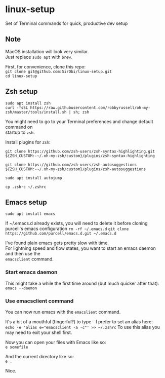 # linux-setup
Set of Terminal commands for quick, productive dev setup

## Note
MacOS installation will look very similar.  
Just replace `sudo apt` with `brew`.  

First, for convenience, clone this repo:  
`git clone git@github.com:SirObi/linux-setup.git`  
`cd linux-setup`  

## Zsh setup
`sudo apt install zsh`  
`curl -fsSL https://raw.githubusercontent.com/robbyrussell/oh-my-zsh/master/tools/install.sh | sh; zsh`  

You might need to go to your Terminal preferences and change default command on  
startup to `zsh`.

Install plugins for `Zsh`:  

`git clone https://github.com/zsh-users/zsh-syntax-highlighting.git ${ZSH_CUSTOM:-~/.oh-my-zsh/custom}/plugins/zsh-syntax-highlighting`  

`git clone https://github.com/zsh-users/zsh-autosuggestions ${ZSH_CUSTOM:-~/.oh-my-zsh/custom}/plugins/zsh-autosuggestions`  

`sudo apt install autojump`  

`cp .zshrc ~/.zshrc`  

## Emacs setup
`sudo apt install emacs`

If ~/.emacs.d already exists, you will need to delete it before cloning purcell's emacs configuration
`rm -rf ~/.emacs.d`
`git clone https://github.com/purcell/emacs.d.git ~/.emacs.d`


I've found plain emacs gets pretty slow with time.  
For lightning speed and flow states, you want to start an emacs daemon and then use the  
`emacsclient` command.  

### Start emacs daemon
This might take a while the first time around (but much quicker after that):  
`emacs --daemon`  

### Use emacsclient command  
You can now run emacs with the `emacslient` command.

It's a bit of a mouthful (fingerful?) to type - I prefer to set an alias here:  
`echo -e 'alias e="emacsclient -a -c"' >> ~/.zshrc`
To use this alias you may need to exit your shell first.

Now you can open your files with Emacs like so:  
`e somefile`  

And the current directory like so:  
`e .`  

Nice.  
